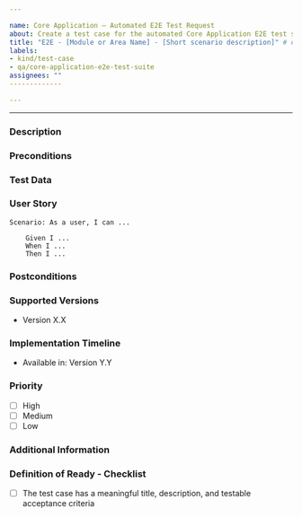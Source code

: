 ```yaml
---

name: Core Application – Automated E2E Test Request
about: Create a test case for the automated Core Application E2E test suite based on a user flow.
title: "E2E - [Module or Area Name] - [Short scenario description]" # e.g., 'E2E - Tasklist - User completes form with dropdown input'
labels:
- kind/test-case
- qa/core-application-e2e-test-suite
assignees: ""
-------------

---
```


---

### Description

<!-- Describe the user flow that this test case is based on, including steps, environment (SaaS or SM), and supported versions. -->

### Preconditions

<!-- Things that must be set up before the test starts.
E.g., existing process instance, logged in as specific user, etc. -->

### Test Data

<!-- [Mandatory field] -->
<!-- Specific data used during the test: e.g., forms, diagrams, etc.. -->

### User Story

<!-- [Mandatory field] -->

```Gherkin
Scenario: As a user, I can ...

    Given I ...
    When I ...
    Then I ...
```

### Postconditions

<!-- Add necessary action that when it is true, the E2E test has completed its task, like cleaning the database -->

### Supported Versions

<!-- List the versions impacted by the feature, including when it was introduced and supported versions. -->
- Version X.X

### Implementation Timeline

<!-- Specify when the feature will be available or when it’s expected to be implemented. -->
- Available in: Version Y.Y

### Priority

- [ ] High
- [ ] Medium
- [ ] Low

### Additional Information

<!-- Add any additional information relevant to the test case, such as references, dependencies, related issues or screen recording -->

### Definition of Ready - Checklist

<!-- The assignee will check the DRI. -->
- [ ] The test case has a meaningful title, description, and testable acceptance criteria

